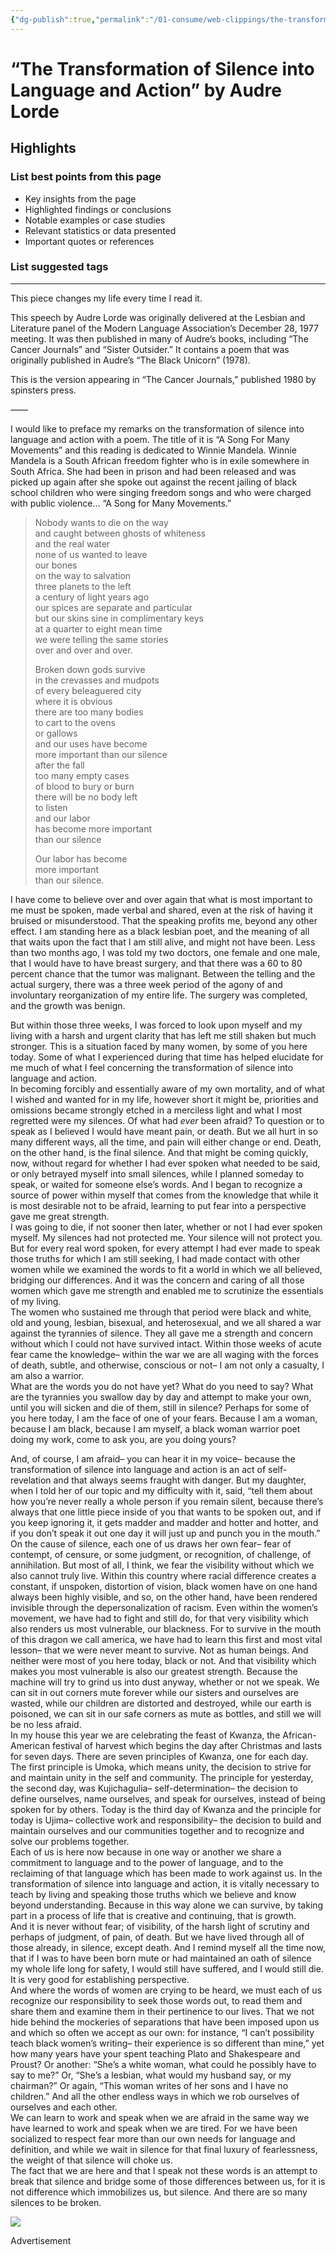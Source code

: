 ```yaml
---
{"dg-publish":true,"permalink":"/01-consume/web-clippings/the-transformation-of-silence-into-language-and-action-by-audre-lorde/","title":"“The Transformation of Silence into Language and Action” by Audre Lorde"}
---
```


# “The Transformation of Silence into Language and Action” by Audre Lorde
## Highlights


### List best points from this page
- Key insights from the page
- Highlighted findings or conclusions
- Notable examples or case studies
- Relevant statistics or data presented
- Important quotes or references

### List suggested tags

---
This piece changes my life every time I read it.

This speech by Audre Lorde was originally delivered at the Lesbian and Literature panel of the Modern Language Association’s December 28, 1977 meeting. It was then published in many of Audre’s books, including “The Cancer Journals” and “Sister Outsider.” It contains a poem that was originally published in Audre’s “The Black Unicorn” (1978).

This is the version appearing in “The Cancer Journals,” published 1980 by spinsters press.

——

I would like to preface my remarks on the transformation of silence into language and action with a poem. The title of it is “A Song For Many Movements” and this reading is dedicated to Winnie Mandela. Winnie Mandela is a South African freedom fighter who is in exile somewhere in South Africa. She had been in prison and had been released and was picked up again after she spoke out against the recent jailing of black school children who were singing freedom songs and who were charged with public violence… “A Song for Many Movements.”

> Nobody wants to die on the way  
> and caught between ghosts of whiteness  
> and the real water  
> none of us wanted to leave  
> our bones  
> on the way to salvation  
> three planets to the left  
> a century of light years ago  
> our spices are separate and particular  
> but our skins sine in complimentary keys  
> at a quarter to eight mean time  
> we were telling the same stories  
> over and over and over.
> 
> Broken down gods survive  
> in the crevasses and mudpots  
> of every beleaguered city  
> where it is obvious  
> there are too many bodies  
> to cart to the ovens  
> or gallows  
> and our uses have become  
> more important than our silence  
> after the fall  
> too many empty cases  
> of blood to bury or burn  
> there will be no body left  
> to listen  
> and our labor  
> has become more important  
> than our silence
> 
> Our labor has become  
> more important  
> than our silence.

I have come to believe over and over again that what is most important to me must be spoken, made verbal and shared, even at the risk of having it bruised or misunderstood. That the speaking profits me, beyond any other effect. I am standing here as a black lesbian poet, and the meaning of all that waits upon the fact that I am still alive, and might not have been. Less than two months ago, I was told my two doctors, one female and one male, that I would have to have breast surgery, and that there was a 60 to 80 percent chance that the tumor was malignant. Between the telling and the actual surgery, there was a three week period of the agony of and involuntary reorganization of my entire life. The surgery was completed, and the growth was benign.

But within those three weeks, I was forced to look upon myself and my living with a harsh and urgent clarity that has left me still shaken but much stronger. This is a situation faced by many women, by some of you here today. Some of what I experienced during that time has helped elucidate for me much of what I feel concerning the transformation of silence into language and action.  
In becoming forcibly and essentially aware of my own mortality, and of what I wished and wanted for in my life, however short it might be, priorities and omissions became strongly etched in a merciless light and what I most regretted were my silences. Of what had *ever* been afraid? To question or to speak as I believed I would have meant pain, or death. But we all hurt in so many different ways, all the time, and pain will either change or end. Death, on the other hand, is the final silence. And that might be coming quickly, now, without regard for whether I had ever spoken what needed to be said, or only betrayed myself into small silences, while I planned someday to speak, or waited for someone else’s words. And I began to recognize a source of power within myself that comes from the knowledge that while it is most desirable not to be afraid, learning to put fear into a perspective gave me great strength.  
I was going to die, if not sooner then later, whether or not I had ever spoken myself. My silences had not protected me. Your silence will not protect you. But for every real word spoken, for every attempt I had ever made to speak those truths for which I am still seeking, I had made contact with other women while we examined the words to fit a world in which we all believed, bridging our differences. And it was the concern and caring of all those women which gave me strength and enabled me to scrutinize the essentials of my living.  
The women who sustained me through that period were black and white, old and young, lesbian, bisexual, and heterosexual, and we all shared a war against the tyrannies of silence. They all gave me a strength and concern without which I could not have survived intact. Within those weeks of acute fear came the knowledge– within the war we are all waging with the forces of death, subtle, and otherwise, conscious or not– I am not only a casualty, I am also a warrior.  
What are the words you do not have yet? What do you need to say? What are the tyrannies you swallow day by day and attempt to make your own, until you will sicken and die of them, still in silence? Perhaps for some of you here today, I am the face of one of your fears. Because I am a woman, because I am black, because I am myself, a black woman warrior poet doing my work, come to ask you, are you doing yours?

And, of course, I am afraid– you can hear it in my voice– because the transformation of silence into language and action is an act of self-revelation and that always seems fraught with danger. But my daughter, when I told her of our topic and my difficulty with it, said, “tell them about how you’re never really a whole person if you remain silent, because there’s always that one little piece inside of you that wants to be spoken out, and if you keep ignoring it, it gets madder and madder and hotter and hotter, and if you don’t speak it out one day it will just up and punch you in the mouth.”  
On the cause of silence, each one of us draws her own fear– fear of contempt, of censure, or some judgment, or recognition, of challenge, of annihilation. But most of all, I think, we fear the visibility without which we also cannot truly live. Within this country where racial difference creates a constant, if unspoken, distortion of vision, black women have on one hand always been highly visible, and so, on the other hand, have been rendered invisible through the depersonalization of racism. Even within the women’s movement, we have had to fight and still do, for that very visibility which also renders us most vulnerable, our blackness. For to survive in the mouth of this dragon we call america, we have had to learn this first and most vital lesson– that we were never meant to survive. Not as human beings. And neither were most of you here today, black or not. And that visibility which makes you most vulnerable is also our greatest strength. Because the machine will try to grind us into dust anyway, whether or not we speak. We can sit in out corners mute forever while our sisters and ourselves are wasted, while our children are distorted and destroyed, while our earth is poisoned, we can sit in our safe corners as mute as bottles, and still we will be no less afraid.  
In my house this year we are celebrating the feast of Kwanza, the African-American festival of harvest which begins the day after Christmas and lasts for seven days. There are seven principles of Kwanza, one for each day. The first principle is Umoka, which means unity, the decision to strive for and maintain unity in the self and community. The principle for yesterday, the second day, was Kujichagulia– self-determination– the decision to define ourselves, name ourselves, and speak for ourselves, instead of being spoken for by others. Today is the third day of Kwanza and the principle for today is Ujima– collective work and responsibility– the decision to build and maintain ourselves and our communities together and to recognize and solve our problems together.  
Each of us is here now because in one way or another we share a commitment to language and to the power of language, and to the reclaiming of that language which has been made to work against us. In the transformation of silence into language and action, it is vitally necessary to teach by living and speaking those truths which we believe and know beyond understanding. Because in this way alone we can survive, by taking part in a process of life that is creative and continuing, that is growth.  
And it is never without fear; of visibility, of the harsh light of scrutiny and perhaps of judgment, of pain, of death. But we have lived through all of those already, in silence, except death. And I remind myself all the time now, that if I was to have been born mute or had maintained an oath of silence my whole life long for safety, I would still have suffered, and I would still die. It is very good for establishing perspective.  
And where the words of women are crying to be heard, we must each of us recognize our responsibility to seek those words out, to read them and share them and examine them in their pertinence to our lives. That we not hide behind the mockeries of separations that have been imposed upon us and which so often we accept as our own: for instance, “I can’t possibility teach black women’s writing– their experience is so different than mine,” yet how many years have your spent teaching Plato and Shakespeare and Proust? Or another: “She’s a white woman, what could he possibly have to say to me?” Or, “She’s a lesbian, what would my husband say, or my chairman?” Or again, “This woman writes of her sons and I have no children.” And all the other endless ways in which we rob ourselves of ourselves and each other.  
We can learn to work and speak when we are afraid in the same way we have learned to work and speak when we are tired. For we have been socialized to respect fear more than our own needs for language and definition, and while we wait in silence for that final luxury of fearlessness, the weight of that silence will choke us.  
The fact that we are here and that I speak not these words is an attempt to break that silence and bridge some of those differences between us, for it is not difference which immobilizes us, but silence. And there are so many silences to be broken.

![](https://pixel.wp.com/g.gif?blog=7262399&v=wpcom&tz=-4&user_id=0&post=81&subd=shrinkingphallus&host=shrinkingphallus.wordpress.com&ref=https%3A%2F%2Fwww.google.com%2F&rand=0.896022575178204)

Advertisement

